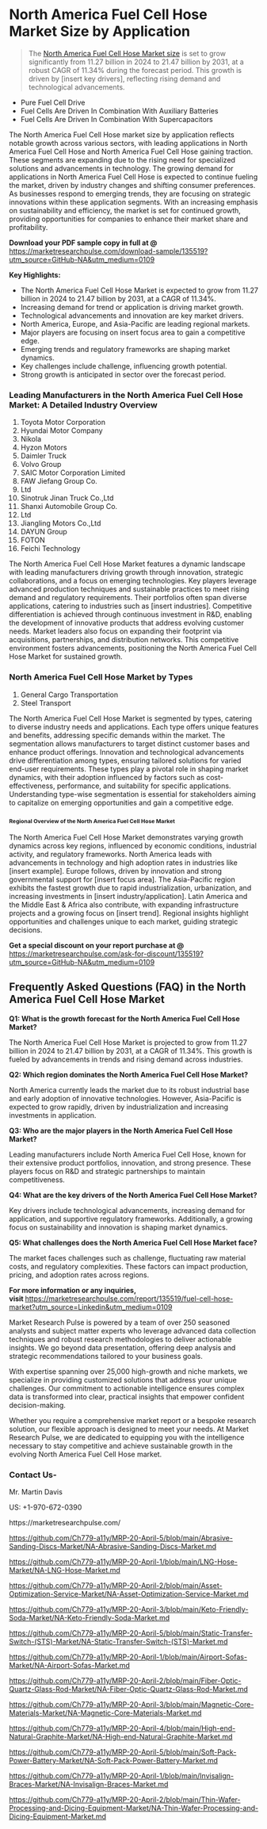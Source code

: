 <h1>North America Fuel Cell Hose Market&nbsp;Size by Application</h1><blockquote><p>The <a href="https://marketresearchpulse.com/download-sample/135519?utm_source=GitHub-NA&amp;utm_medium=0109">North America Fuel Cell Hose Market size</a> is set to grow significantly from 11.27 billion in 2024 to 21.47 billion by 2031, at a robust CAGR of 11.34% during the forecast period. This growth is driven by [insert key drivers], reflecting rising demand and technological advancements.</p></blockquote><ul><li>Pure Fuel Cell Drive<li> Fuel Cells Are Driven In Combination With Auxiliary Batteries<li> Fuel Cells Are Driven In Combination With Supercapacitors</li></ul><p>The North America Fuel Cell Hose market size by application reflects notable growth across various sectors, with leading applications in North America Fuel Cell Hose and North America Fuel Cell Hose gaining traction. These segments are expanding due to the rising need for specialized solutions and advancements in technology. The growing demand for applications in North America Fuel Cell Hose is expected to continue fueling the market, driven by industry changes and shifting consumer preferences. As businesses respond to emerging trends, they are focusing on strategic innovations within these application segments. With an increasing emphasis on sustainability and efficiency, the market is set for continued growth, providing opportunities for companies to enhance their market share and profitability.</p><p><strong>Download your PDF sample copy in full at @ </strong><a href="https://marketresearchpulse.com/download-sample/135519?utm_source=GitHub-NA&amp;utm_medium=0109">https://marketresearchpulse.com/download-sample/135519?utm_source=GitHub-NA&amp;utm_medium=0109</a></p><p><strong>Key Highlights: </strong></p><ul><li>The North America Fuel Cell Hose Market is expected to grow from 11.27 billion in 2024 to 21.47 billion by 2031, at a CAGR of 11.34%.</li><li>Increasing demand for trend or application is driving market growth.</li><li>Technological advancements and innovation are key market drivers.</li><li>North America, Europe, and Asia-Pacific are leading regional markets.</li><li>Major players are focusing on insert focus area to gain a competitive edge.</li><li>Emerging trends and regulatory frameworks are shaping market dynamics.</li><li>Key challenges include challenge, influencing growth potential.</li><li>Strong growth is anticipated in sector over the forecast period.</li></ul><h3>Leading Manufacturers in the North America Fuel Cell Hose Market: A Detailed Industry Overview</h3><ol><li>Toyota Motor Corporation</li><li>Hyundai Motor Company</li><li>Nikola</li><li>Hyzon Motors</li><li>Daimler Truck</li><li>Volvo Group</li><li>SAIC Motor Corporation Limited</li><li>FAW Jiefang Group Co.</li><li>Ltd</li><li>Sinotruk Jinan Truck Co.,Ltd</li><li>Shanxi Automobile Group Co.</li><li>Ltd</li><li>Jiangling Motors Co.,Ltd</li><li>DAYUN Group</li><li>FOTON</li><li>Feichi Technology</li></ol><div class="flex max-w-full flex-col flex-grow"><div class="min-h-8 text-message flex w-full flex-col items-end gap-2 whitespace-normal break-words [.text-message+&amp;]:mt-5" dir="auto" data-message-author-role="assistant" data-message-id="fd8432e4-4910-450d-b182-61b7bfb0a01f" data-message-model-slug="gpt-4o"><div class="flex w-full flex-col gap-1 empty:hidden first:pt-[3px]"><div class="markdown prose w-full break-words dark:prose-invert light"><p>The North America Fuel Cell Hose Market features a dynamic landscape with leading manufacturers driving growth through innovation, strategic collaborations, and a focus on emerging technologies. Key players leverage advanced production techniques and sustainable practices to meet rising demand and regulatory requirements. Their portfolios often span diverse applications, catering to industries such as [insert industries]. Competitive differentiation is achieved through continuous investment in R&amp;D, enabling the development of innovative products that address evolving customer needs. Market leaders also focus on expanding their footprint via acquisitions, partnerships, and distribution networks. This competitive environment fosters advancements, positioning the North America Fuel Cell Hose Market for sustained growth.</p></div></div></div></div><h3>North America Fuel Cell Hose Market by Types</h3><ol><li>General Cargo Transportation<li> Steel Transport</li></ol><div class="flex max-w-full flex-col flex-grow"><div class="min-h-8 text-message flex w-full flex-col items-end gap-2 whitespace-normal break-words [.text-message+&amp;]:mt-5" dir="auto" data-message-author-role="assistant" data-message-id="084470be-0bb7-4664-bddf-5156b4f41249" data-message-model-slug="gpt-4o-mini"><div class="flex w-full flex-col gap-1 empty:hidden first:pt-[3px]"><div class="markdown prose w-full break-words dark:prose-invert light"><p>The North America Fuel Cell Hose Market is segmented by types, catering to diverse industry needs and applications. Each type offers unique features and benefits, addressing specific demands within the market. The segmentation allows manufacturers to target distinct customer bases and enhance product offerings. Innovation and technological advancements drive differentiation among types, ensuring tailored solutions for varied end-user requirements. These types play a pivotal role in shaping market dynamics, with their adoption influenced by factors such as cost-effectiveness, performance, and suitability for specific applications. Understanding type-wise segmentation is essential for stakeholders aiming to capitalize on emerging opportunities and gain a competitive edge.</p></div></div></div></div><h3><span style="font-size: 11px;">Regional Overview of the North America Fuel Cell Hose Market</span></h3><div class="flex max-w-full flex-col flex-grow"><div class="min-h-8 text-message flex w-full flex-col items-end gap-2 whitespace-normal break-words [.text-message+&amp;]:mt-5" dir="auto" data-message-author-role="assistant" data-message-id="e9038762-ce64-4e30-91c9-9bd413514231" data-message-model-slug="gpt-4o-mini"><div class="flex w-full flex-col gap-1 empty:hidden first:pt-[3px]"><div class="markdown prose w-full break-words dark:prose-invert light"><p>The North America Fuel Cell Hose Market demonstrates varying growth dynamics across key regions, influenced by economic conditions, industrial activity, and regulatory frameworks. North America leads with advancements in technology and high adoption rates in industries like [insert example]. Europe follows, driven by innovation and strong governmental support for [insert focus area]. The Asia-Pacific region exhibits the fastest growth due to rapid industrialization, urbanization, and increasing investments in [insert industry/application]. Latin America and the Middle East &amp; Africa also contribute, with expanding infrastructure projects and a growing focus on [insert trend]. Regional insights highlight opportunities and challenges unique to each market, guiding strategic decisions.</p></div></div></div></div><p><strong>Get a special discount on your report purchase at @ </strong><a href="https://marketresearchpulse.com/ask-for-discount/135519?utm_source=GitHub-NA&amp;utm_medium=0109">https://marketresearchpulse.com/ask-for-discount/135519?utm_source=GitHub-NA&amp;utm_medium=0109</a></p><h2>Frequently Asked Questions (FAQ) in the North America Fuel Cell Hose Market</h2><p><strong>Q1: What is the growth forecast for the North America Fuel Cell Hose Market?</strong></p><p>The North America Fuel Cell Hose Market is projected to grow from 11.27 billion in 2024 to 21.47 billion by 2031, at a CAGR of 11.34%. This growth is fueled by advancements in trends and rising demand across industries.</p><p><strong>Q2: Which region dominates the North America Fuel Cell Hose Market?</strong></p><p>North America currently leads the market due to its robust industrial base and early adoption of innovative technologies. However, Asia-Pacific is expected to grow rapidly, driven by industrialization and increasing investments in application.</p><p><strong>Q3: Who are the major players in the North America Fuel Cell Hose Market?</strong></p><p>Leading manufacturers include North America Fuel Cell Hose, known for their extensive product portfolios, innovation, and strong presence. These players focus on R&amp;D and strategic partnerships to maintain competitiveness.</p><p><strong>Q4: What are the key drivers of the North America Fuel Cell Hose Market?</strong></p><p>Key drivers include technological advancements, increasing demand for application, and supportive regulatory frameworks. Additionally, a growing focus on sustainability and innovation is shaping market dynamics.</p><p><strong>Q5: What challenges does the North America Fuel Cell Hose Market face?</strong></p><p>The market faces challenges such as challenge, fluctuating raw material costs, and regulatory complexities. These factors can impact production, pricing, and adoption rates across regions.</p><p><strong>For more information or any inquiries, visit&nbsp;</strong><a href="https://marketresearchpulse.com/report/135519/fuel-cell-hose-market?utm_source=Linkedin&utm_medium=0109">https://marketresearchpulse.com/report/135519/fuel-cell-hose-market?utm_source=Linkedin&utm_medium=0109</a></p><p>Market Research Pulse is powered by a team of over 250 seasoned analysts and subject matter experts who leverage advanced data collection techniques and robust research methodologies to deliver actionable insights. We go beyond data presentation, offering deep analysis and strategic recommendations tailored to your business goals.</p><p>With expertise spanning over 25,000 high-growth and niche markets, we specialize in providing customized solutions that address your unique challenges. Our commitment to actionable intelligence ensures complex data is transformed into clear, practical insights that empower confident decision-making.</p><p>Whether you require a comprehensive market report or a bespoke research solution, our flexible approach is designed to meet your needs. At Market Research Pulse, we are dedicated to equipping you with the intelligence necessary to stay competitive and achieve sustainable growth in the evolving North America Fuel Cell Hose market.</p><h3><strong>Contact Us-</strong></h3><p>Mr. Martin Davis</p><p>US: +1-970-672-0390</p><p>https://marketresearchpulse.com/</p><p><a href="https://github.com/Ch779-a11y/MRP-20-April-5/blob/main/Abrasive-Sanding-Discs-Market/NA-Abrasive-Sanding-Discs-Market.md">https://github.com/Ch779-a11y/MRP-20-April-5/blob/main/Abrasive-Sanding-Discs-Market/NA-Abrasive-Sanding-Discs-Market.md</a></p><p><a href="https://github.com/Ch779-a11y/MRP-20-April-1/blob/main/LNG-Hose-Market/NA-LNG-Hose-Market.md">https://github.com/Ch779-a11y/MRP-20-April-1/blob/main/LNG-Hose-Market/NA-LNG-Hose-Market.md</a></p><p><a href="https://github.com/Ch779-a11y/MRP-20-April-2/blob/main/Asset-Optimization-Service-Market/NA-Asset-Optimization-Service-Market.md">https://github.com/Ch779-a11y/MRP-20-April-2/blob/main/Asset-Optimization-Service-Market/NA-Asset-Optimization-Service-Market.md</a></p><p><a href="https://github.com/Ch779-a11y/MRP-20-April-3/blob/main/Keto-Friendly-Soda-Market/NA-Keto-Friendly-Soda-Market.md">https://github.com/Ch779-a11y/MRP-20-April-3/blob/main/Keto-Friendly-Soda-Market/NA-Keto-Friendly-Soda-Market.md</a></p><p><a href="https://github.com/Ch779-a11y/MRP-20-April-5/blob/main/Static-Transfer-Switch-(STS)-Market/NA-Static-Transfer-Switch-(STS)-Market.md">https://github.com/Ch779-a11y/MRP-20-April-5/blob/main/Static-Transfer-Switch-(STS)-Market/NA-Static-Transfer-Switch-(STS)-Market.md</a></p><p><a href="https://github.com/Ch779-a11y/MRP-20-April-1/blob/main/Airport-Sofas-Market/NA-Airport-Sofas-Market.md">https://github.com/Ch779-a11y/MRP-20-April-1/blob/main/Airport-Sofas-Market/NA-Airport-Sofas-Market.md</a></p><p><a href="https://github.com/Ch779-a11y/MRP-20-April-2/blob/main/Fiber-Optic-Quartz-Glass-Rod-Market/NA-Fiber-Optic-Quartz-Glass-Rod-Market.md">https://github.com/Ch779-a11y/MRP-20-April-2/blob/main/Fiber-Optic-Quartz-Glass-Rod-Market/NA-Fiber-Optic-Quartz-Glass-Rod-Market.md</a></p><p><a href="https://github.com/Ch779-a11y/MRP-20-April-3/blob/main/Magnetic-Core-Materials-Market/NA-Magnetic-Core-Materials-Market.md">https://github.com/Ch779-a11y/MRP-20-April-3/blob/main/Magnetic-Core-Materials-Market/NA-Magnetic-Core-Materials-Market.md</a></p><p><a href="https://github.com/Ch779-a11y/MRP-20-April-4/blob/main/High-end-Natural-Graphite-Market/NA-High-end-Natural-Graphite-Market.md">https://github.com/Ch779-a11y/MRP-20-April-4/blob/main/High-end-Natural-Graphite-Market/NA-High-end-Natural-Graphite-Market.md</a></p><p><a href="https://github.com/Ch779-a11y/MRP-20-April-5/blob/main/Soft-Pack-Power-Battery-Market/NA-Soft-Pack-Power-Battery-Market.md">https://github.com/Ch779-a11y/MRP-20-April-5/blob/main/Soft-Pack-Power-Battery-Market/NA-Soft-Pack-Power-Battery-Market.md</a></p><p><a href="https://github.com/Ch779-a11y/MRP-20-April-1/blob/main/Invisalign-Braces-Market/NA-Invisalign-Braces-Market.md">https://github.com/Ch779-a11y/MRP-20-April-1/blob/main/Invisalign-Braces-Market/NA-Invisalign-Braces-Market.md</a></p><p><a href="https://github.com/Ch779-a11y/MRP-20-April-2/blob/main/Thin-Wafer-Processing-and-Dicing-Equipment-Market/NA-Thin-Wafer-Processing-and-Dicing-Equipment-Market.md">https://github.com/Ch779-a11y/MRP-20-April-2/blob/main/Thin-Wafer-Processing-and-Dicing-Equipment-Market/NA-Thin-Wafer-Processing-and-Dicing-Equipment-Market.md</a></p>

